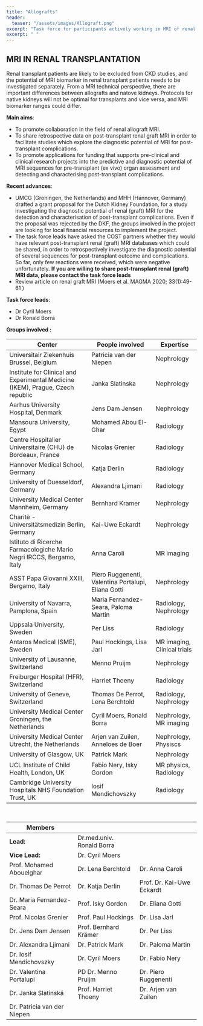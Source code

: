 ```yaml
---
title: "Allografts"
header:
  teaser: "/assets/images/Allograft.png"
excerpt: "Task force for participants actively working in MRI of renal transplantation"
excerpt: " "
---
```


## MRI IN RENAL TRANSPLANTATION

Renal transplant patients are likely to be excluded from CKD studies, and the potential of MRI biomarker in renal transplant patients needs to be investigated separately. From a MRI technical perspective, there are important differences between allografts and natove kidneys. Protocols for native kidneys will not be optimal for transplants and vice versa, and MRI biomarker ranges could differ.

**Main aims**:

- To promote collaboration in the field of renal allograft MRI.
- To share retrospective data on post-transplant renal graft MRI in order to facilitate studies which explore the diagnostic potential of MRI for post-transplant complications.
- To promote applications for funding that supports pre-clinical and clinical research projects into the predictive and diagnostic potential of MRI sequences for pre-transplant (ex vivo) organ assessment and detecting and characterising post-transplant complications.

**Recent advances**:

- UMCG (Groningen, the Netherlands) and MHH (Hannover, Germany) drafted a grant proposal for the Dutch Kidney Foundation, for a study investigating the diagnostic potential of renal (graft) MRI for the detection and characterisation of post-transplant complications. Even if the proposal was rejected by the DKF, the groups involved in the project are looking for local financial resources to implement the project.
- The task force leads have asked the COST partners whether they would have relevant post-transplant renal (graft) MRI databases which could be shared, in order to retrospectively investigate the diagnostic potential of several sequences for post-transplant outcome and complications. So far, only few reactions were received, which were negative unfortunately. **If you are willing to share post-transplant renal (graft) MRI data, please contact the task force leads**
- Review article on renal graft MRI (Moers et al. MAGMA 2020; 33(1):49-61 )

**Task force leads**:

- Dr Cyril Moers
- Dr Ronald Borra


**Groups involved :**

<table border="0" cellpadding="0" cellspacing="0" class="oc-alternate-rows" width="699">
	<thead>
		<tr>
			<th class="oc-cell-thick-border" style="vertical-align: middle;">Center
				<br>
			</th>
			<th>People involved
				<br>
			</th>
			<th>Expertise
				<br>
			</th>
		</tr>
	</thead>
	<tbody>
		<tr height="43">
			<td height="43" width="334">Universitair Ziekenhuis Brussel, Belgium
				<br>
			</td>
			<td width="242">Patricia van der Niepen
				<br>
			</td>
			<td width="122">Nephrology
				<br>
			</td>
		</tr>
		<tr height="38">
			<td height="38" width="334">Institute for Clinical and Experimental Medicine (IKEM), Prague, Czech republic
				<br>
			</td>
			<td width="242">Janka Slatinska
				<br>
			</td>
			<td width="122">Nephrology
				<br>
			</td>
		</tr>
		<tr height="32">
			<td height="32" width="334">Aarhus University Hospital, Denmark
				<br>
			</td>
			<td width="242">Jens Dam Jensen
				<br>
			</td>
			<td width="122">Nephrology
				<br>
			</td>
		</tr>
		<tr height="33">
			<td height="33" width="334">Mansoura University, Egypt
				<br>
			</td>
			<td width="242">Mohamed Abou El-Ghar
				<br>
			</td>
			<td width="122">Radiology
				<br>
			</td>
		</tr>
		<tr height="29">
			<td height="29" width="334">Centre Hospitalier Universitaire (CHU) de Bordeaux, France
				<br>
			</td>
			<td width="242">Nicolas Grenier
				<br>
			</td>
			<td width="122">Radiology
				<br>
			</td>
		</tr>
		<tr height="35">
			<td height="35" width="334">Hannover Medical School, Germany
				<br>
			</td>
			<td width="242">Katja Derlin
				<br>
			</td>
			<td width="122">Radiology
				<br>
			</td>
		</tr>
		<tr height="34">
			<td height="34" width="334">University of Duesseldorf, Germany
				<br>
			</td>
			<td width="242">Alexandra Ljimani
				<br>
			</td>
			<td width="122">Radiology
				<br>
			</td>
		</tr>
		<tr height="29">
			<td height="29" width="334">University Medical Center Mannheim, Germany
				<br>
			</td>
			<td width="242">Bernhard Kramer
				<br>
			</td>
			<td width="122">Nephrology
				<br>
			</td>
		</tr>
		<tr height="29">
			<td height="29" width="334">Charitè - Universitätsmedizin Berlin, Germany
				<br>
			</td>
			<td width="242">Kai-Uwe Eckardt
				<br>
			</td>
			<td width="122">Nephrology
				<br>
			</td>
		</tr>
		<tr height="29">
			<td height="29" width="334">Istituto di Ricerche Farmacologiche Mario Negri IRCCS, Bergamo, Italy
				<br>
			</td>
			<td width="242">Anna Caroli
				<br>
			</td>
			<td width="122">MR imaging
				<br>
			</td>
		</tr>
		<tr height="29">
			<td height="29" width="334">ASST Papa Giovanni XXIII, Bergamo, Italy
				<br>
			</td>
			<td width="242">Piero Ruggenenti, Valentina Portalupi, Eliana Gotti
				<br>
			</td>
			<td width="122">Nephrology
				<br>
			</td>
		</tr>
		<tr height="29">
			<td height="29" width="334">University of Navarra, Pamplona, Spain
				<br>
			</td>
			<td width="242">Maria Fernandez-Seara, Paloma Martin
				<br>
			</td>
			<td width="122">Radiology, Nephrology
				<br>
			</td>
		</tr>
		<tr height="29">
			<td height="29" width="334">Uppsala University, Sweden
				<br>
			</td>
			<td width="242">Per Liss
				<br>
			</td>
			<td width="122">Radiology
				<br>
			</td>
		</tr>
		<tr height="29">
			<td height="29" width="334">Antaros Medical (SME), Sweden
				<br>
			</td>
			<td width="242">Paul Hockings, Lisa Jarl
				<br>
			</td>
			<td width="122">MR imaging, Clinical trials
				<br>
			</td>
		</tr>
		<tr height="29">
			<td height="29" width="334">University of Lausanne, Switzerland
				<br>
			</td>
			<td width="242">Menno Pruijm
				<br>
			</td>
			<td width="122">Nephrology
				<br>
			</td>
		</tr>
		<tr height="29">
			<td height="29" width="334">Freiburger Hospital (HFR), Switzerland
				<br>
			</td>
			<td width="242">Harriet Thoeny
				<br>
			</td>
			<td width="122">Radiology
				<br>
			</td>
		</tr>
		<tr height="29">
			<td height="29" width="334">University of Geneve, Switzerland
				<br>
			</td>
			<td width="242">Thomas De Perrot, Lena Berchtold
				<br>
			</td>
			<td width="122">Radiology, Nephrology
				<br>
			</td>
		</tr>
		<tr height="29">
			<td height="29" width="334">University Medical Center Groningen, the Netherlands
				<br>
			</td>
			<td width="242">Cyril Moers, Ronald Borra
				<br>
			</td>
			<td width="122">Nephrology, MR imaging
				<br>
			</td>
		</tr>
		<tr height="29">
			<td height="29" width="334">University Medical Center Utrecht, the Netherlands
				<br>
			</td>
			<td width="242">Arjen van Zuilen, Anneloes de Boer
				<br>
			</td>
			<td width="122">Nephrology, Physiscs
				<br>
			</td>
		</tr>
		<tr height="29">
			<td height="29" width="334">University of Glasgow, UK
				<br>
			</td>
			<td width="242">Patrick Mark
				<br>
			</td>
			<td width="122">Nephrology
				<br>
			</td>
		</tr>
		<tr height="29">
			<td height="29" width="334">UCL Institute of Child Health, London, UK
				<br>
			</td>
			<td width="242">Fabio Nery, Isky Gordon
				<br>
			</td>
			<td width="122">MR physics, Radiology
				<br>
			</td>
		</tr>
		<tr height="29">
			<td height="29" width="334">Cambridge University Hospitals NHS Foundation Trust, UK
				<br>
			</td>
			<td width="242">Iosif Mendichovszky
				<br>
			</td>
			<td width="122">Radiology
				<br>
			</td>
		</tr>
	</tbody>
</table>

<br>

| Members |  |  |
| --- | --- | --- |
| **Lead:** | Dr.med.univ. Ronald Borra | |
| **Vice Lead:** | Dr. Cyril Moers | |
| Prof. Mohamed Abouelghar| Dr. Lena Berchtold | Dr. Anna Caroli |
| Dr. Thomas De Perrot | Dr. Katja Derlin| Prof. Dr. Kai-Uwe Eckardt |
| Dr. Maria Fernandez-Seara| Prof. Isky Gordon| Dr. Eliana Gotti|
| Prof. Nicolas Grenier | Prof. Paul Hockings| Dr. Lisa Jarl |
| Dr. Jens Dam Jensen| Prof. Bernhard Krämer| Dr. Per Liss |
| Dr. Alexandra Ljimani| Dr. Patrick Mark| Dr. Paloma Martin |
| Dr. Iosif Mendichovszky| Dr. Cyril Moers| Dr. Fabio Nery |
| Dr. Valentina Portalupi| PD Dr. Menno Pruijm| Dr. Piero Ruggenenti |
| Dr. Janka Slatinská| Prof. Harriet Thoeny| Dr. Arjen van Zuilen |
| Dr. Patricia van der Niepen | | |





